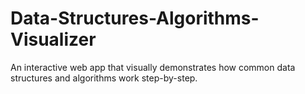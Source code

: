 # Data-Structures-Algorithms-Visualizer
An interactive web app that visually demonstrates how common data structures and algorithms work step-by-step.
